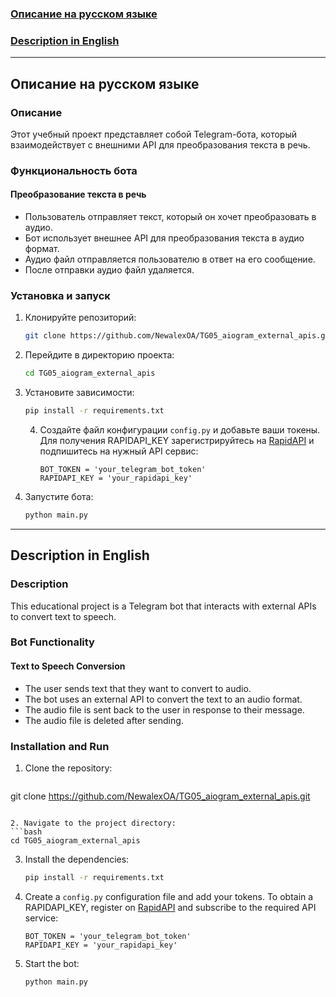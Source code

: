 
### [Описание на русском языке](#русский)

### [Description in English](#english)

---

## <a name="русский"></a>Описание на русском языке

### Описание

Этот учебный проект представляет собой Telegram-бота, который взаимодействует с внешними API для преобразования текста в речь.

### Функциональность бота

#### Преобразование текста в речь

- Пользователь отправляет текст, который он хочет преобразовать в аудио.
- Бот использует внешнее API для преобразования текста в аудио формат.
- Аудио файл отправляется пользователю в ответ на его сообщение.
- После отправки аудио файл удаляется.

### Установка и запуск

1. Клонируйте репозиторий:
   ```bash
   git clone https://github.com/NewalexOA/TG05_aiogram_external_apis.git
   ```

2. Перейдите в директорию проекта:
   ```bash
   cd TG05_aiogram_external_apis
   ```

3. Установите зависимости:
   ```bash
   pip install -r requirements.txt
   ```

   4. Создайте файл конфигурации `config.py` и добавьте ваши токены. Для получения RAPIDAPI_KEY зарегистрируйтесь на [RapidAPI](https://rapidapi.com/rahilkhan224/api/text-to-speech-neural-google) и подпишитесь на нужный API сервис:
      ```plaintext
      BOT_TOKEN = 'your_telegram_bot_token'
      RAPIDAPI_KEY = 'your_rapidapi_key'
      ```

5. Запустите бота:
   ```bash
   python main.py
   ```

---

## <a name="english"></a>Description in English

### Description

This educational project is a Telegram bot that interacts with external APIs to convert text to speech.

### Bot Functionality

#### Text to Speech Conversion

- The user sends text that they want to convert to audio.
- The bot uses an external API to convert the text to an audio format.
- The audio file is sent back to the user in response to their message.
- The audio file is deleted after sending.

### Installation and Run

1. Clone the repository:
   ```bash
  git clone https://github.com/NewalexOA/TG05_aiogram_external_apis.git
   ```

2. Navigate to the project directory:
   ```bash
   cd TG05_aiogram_external_apis
   ```

3. Install the dependencies:
   ```bash
   pip install -r requirements.txt
   ```

4. Create a `config.py` configuration file and add your tokens. To obtain a RAPIDAPI_KEY, register on [RapidAPI]([RapidAPI](https://rapidapi.com/rahilkhan224/api/text-to-speech-neural-google)) and subscribe to the required API service:
   ```plaintext
   BOT_TOKEN = 'your_telegram_bot_token'
   RAPIDAPI_KEY = 'your_rapidapi_key'
   ```

5. Start the bot:
   ```bash
   python main.py
   ```